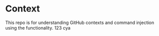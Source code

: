 # Context

This repo is for understanding GitHub contexts and command injection using the functionality. 123 cya

